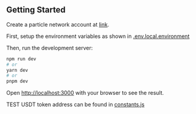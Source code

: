 ## Getting Started

Create a particle network account at [link](https://dashboard.particle.network/#/login).

First, setup the environment variables as shown in [.env.local.environment](https://github.com/moonkey-global/moonkey-betting/blob/main/.env.local.example)

Then, run the development server:

```bash
npm run dev
# or
yarn dev
# or
pnpm dev
```

Open [http://localhost:3000](http://localhost:3000) with your browser to see the result.

TEST USDT token address can be found in [constants.js](https://github.com/moonkey-global/moonkey-betting/blob/main/lib/constants.js)

